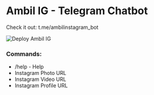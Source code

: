 # Ambil IG - Telegram Chatbot

Check it out: t.me/ambilinstagram_bot

![Deploy Ambil IG](https://github.com/yogiwisesa/telegram-ambil-ig/workflows/Deploy%20Ambil%20IG/badge.svg)

### Commands:
- /help - Help
- Instagram Photo URL
- Instagram Video URL
- Instagram Profile URL